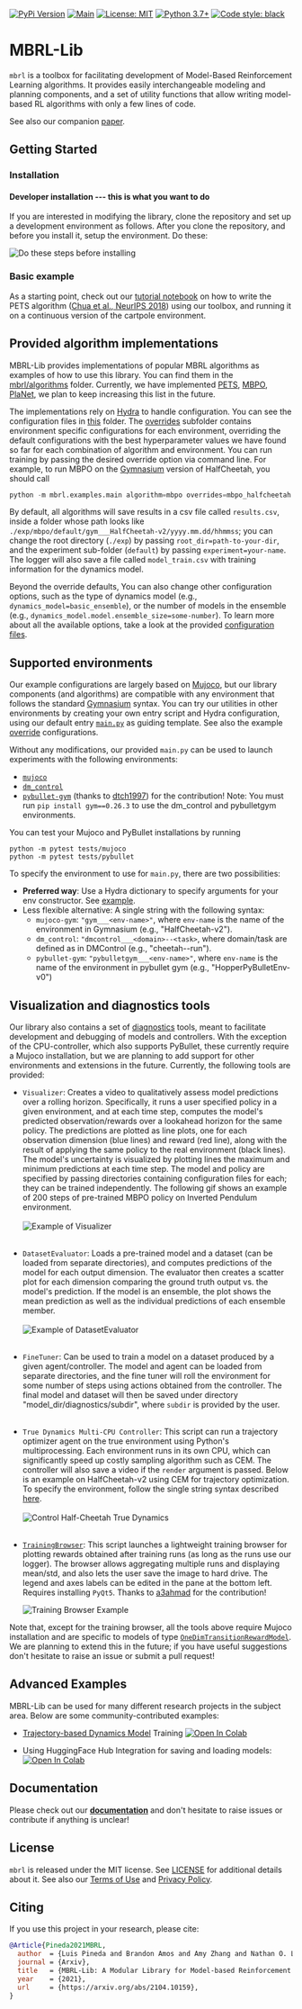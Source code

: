 [![PyPi Version](https://img.shields.io/pypi/v/mbrl)](https://pypi.org/project/mbrl/)
[![Main](https://github.com/facebookresearch/mbrl-lib/workflows/CI/badge.svg)](https://github.com/facebookresearch/mbrl-lib/actions?query=workflow%3ACI)
[![License: MIT](https://img.shields.io/badge/license-MIT-blue.svg)](https://github.com/facebookresearch/mbrl-lib/tree/main/LICENSE)
[![Python 3.7+](https://img.shields.io/badge/python-3.7+-blue.svg)](https://www.python.org/downloads/release/python-360/)
[![Code style: black](https://img.shields.io/badge/code%20style-black-000000.svg)](https://github.com/psf/black)
 

# MBRL-Lib

``mbrl`` is a toolbox for facilitating development of 
Model-Based Reinforcement Learning algorithms. It provides easily interchangeable 
modeling and planning components, and a set of utility functions that allow writing
model-based RL algorithms with only a few lines of code. 

See also our companion [paper](https://arxiv.org/abs/2104.10159). 

## Getting Started

### Installation

#### Developer installation --- this is what you want to do 


If you are interested in modifying the library, clone the repository and set up 
a development environment as follows. After you clone the repository, and before you install it, setup the environment. Do these: 

![Do these steps before installing](mbrl.png)


### Basic example
As a starting point, check out our [tutorial notebook](https://github.com/facebookresearch/mbrl-lib/tree/main/notebooks/pets_example.ipynb) 
on how to write the PETS algorithm 
([Chua et al., NeurIPS 2018](https://arxiv.org/pdf/1805.12114.pdf)) 
using our toolbox, and running it on a continuous version of the cartpole 
environment.

## Provided algorithm implementations
MBRL-Lib provides implementations of popular MBRL algorithms 
as examples of how to use this library. You can find them in the 
[mbrl/algorithms](https://github.com/facebookresearch/mbrl-lib/tree/main/mbrl/algorithms) folder. Currently, we have implemented
[PETS](https://github.com/facebookresearch/mbrl-lib/tree/main/mbrl/algorithms/pets.py),
[MBPO](https://github.com/facebookresearch/mbrl-lib/tree/main/mbrl/algorithms/mbpo.py),
[PlaNet](https://github.com/facebookresearch/mbrl-lib/tree/main/mbrl/algorithms/planet.py), 
we plan to keep increasing this list in the future.

The implementations rely on [Hydra](https://github.com/facebookresearch/hydra) 
to handle configuration. You can see the configuration files in 
[this](https://github.com/facebookresearch/mbrl-lib/tree/main/mbrl/examples/conf) 
folder. 
The [overrides](https://github.com/facebookresearch/mbrl-lib/tree/main/mbrl/examples/conf/overrides) 
subfolder contains
environment specific configurations for each environment, overriding the 
default configurations with the best hyperparameter values we have found so far 
for each combination of algorithm and environment. You can run training
by passing the desired override option via command line. 
For example, to run MBPO on the [Gymnasium](https://github.com/Farama-Foundation/Gymnasium/) version of HalfCheetah, you should call
```python
python -m mbrl.examples.main algorithm=mbpo overrides=mbpo_halfcheetah 
```
By default, all algorithms will save results in a csv file called `results.csv`,
inside a folder whose path looks like 
`./exp/mbpo/default/gym___HalfCheetah-v2/yyyy.mm.dd/hhmmss`; 
you can change the root directory (`./exp`) by passing 
`root_dir=path-to-your-dir`, and the experiment sub-folder (`default`) by
passing `experiment=your-name`. The logger will also save a file called 
`model_train.csv` with training information for the dynamics model.

Beyond the override defaults, You can also change other configuration options, 
such as the type of dynamics model 
(e.g., `dynamics_model=basic_ensemble`), or the number of models in the ensemble 
(e.g., `dynamics_model.model.ensemble_size=some-number`). To learn more about
all the available options, take a look at the provided 
[configuration files](https://github.com/facebookresearch/mbrl-lib/tree/main/mbrl/examples/conf). 

## Supported environments
Our example configurations are largely based on [Mujoco](https://mujoco.org/), but
our library components (and algorithms) are compatible with any environment that follows
the standard [Gymnasium](https://github.com/Farama-Foundation/Gymnasium/) syntax. You can try our utilities in other environments 
by creating your own entry script and Hydra configuration, using our default entry 
[`main.py`](https://github.com/facebookresearch/mbrl-lib/blob/main/mbrl/examples/main.py) as guiding template. 
See also the example [override](https://github.com/facebookresearch/mbrl-lib/tree/main/mbrl/examples/conf/overrides)
configurations. 

Without any modifications, our provided `main.py` can be used to launch experiments with the following environments:
  * [`mujoco`](https://github.com/deepmind/mujoco)
  * [`dm_control`](https://github.com/deepmind/dm_control)
  * [`pybullet-gym`](https://github.com/benelot/pybullet-gym) (thanks to [dtch1997](https://github.com/dtch1997)) for the contribution!
  Note: You must run `pip install gym==0.26.3` to use the dm_control and pybulletgym environments.

You can test your Mujoco and PyBullet installations by running

    python -m pytest tests/mujoco
    python -m pytest tests/pybullet

To specify the environment to use for `main.py`, there are two possibilities:

  * **Preferred way**: Use a Hydra dictionary to specify arguments for your env constructor. See [example](https://github.com/facebookresearch/mbrl-lib/blob/main/mbrl/examples/conf/overrides/planet_cartpole_balance.yaml#L4).
  * Less flexible alternative: A single string with the following syntax:
      - `mujoco-gym`: `"gym___<env-name>"`, where `env-name` is the name of the environment in Gymnasium (e.g., "HalfCheetah-v2").
      - `dm_control`: `"dmcontrol___<domain>--<task>`, where domain/task are defined as in DMControl (e.g., "cheetah--run").
      - `pybullet-gym`: `"pybulletgym___<env-name>"`, where `env-name` is the name of the environment in pybullet gym (e.g., "HopperPyBulletEnv-v0")

## Visualization and diagnostics tools
Our library also contains a set of 
[diagnostics](https://github.com/facebookresearch/mbrl-lib/tree/main/mbrl/diagnostics) tools, meant to facilitate 
development and debugging of models and controllers. With the exception of the CPU-controller, which also supports 
PyBullet, these currently require a Mujoco installation, but we are planning to add support for other environments 
and extensions in the future. Currently, the following tools are provided:

* ``Visualizer``: Creates a video to qualitatively
assess model predictions over a rolling horizon. Specifically, it runs a 
  user specified policy in a given environment, and at each time step, computes
  the model's predicted observation/rewards over a lookahead horizon for the 
  same policy. The predictions are plotted as line plots, one for each 
  observation dimension (blue lines) and reward (red line), along with the 
  result of applying the same policy to the real environment (black lines). 
  The model's uncertainty is visualized by plotting lines the maximum and 
  minimum predictions at each time step. The model and policy are specified 
  by passing directories containing configuration files for each; they can 
  be trained independently. The following gif shows an example of 200 steps 
  of pre-trained MBPO policy on Inverted Pendulum environment.
  \
  \
  ![Example of Visualizer](http://raw.githubusercontent.com/facebookresearch/mbrl-lib/main/docs/resources/inv_pendulum_mbpo_vis.gif)
  <br>
  <br>
* ``DatasetEvaluator``: Loads a pre-trained model and a dataset (can be loaded from separate directories), 
  and computes predictions of the model for each output dimension. The evaluator then
  creates a scatter plot for each dimension comparing the ground truth output 
  vs. the model's prediction. If the model is an ensemble, the plot shows the
  mean prediction as well as the individual predictions of each ensemble member.
  \
  \
  ![Example of DatasetEvaluator](http://raw.githubusercontent.com/facebookresearch/mbrl-lib/main/docs/resources/dataset_evaluator.png)
  <br>
  <br>
* ``FineTuner``: Can be used to train a model on a dataset produced by a given agent/controller. 
  The model and agent can be loaded from separate directories, and the fine tuner will roll the 
  environment for some number of steps using actions obtained from the 
  controller. The final model and dataset will then be saved under directory
  "model_dir/diagnostics/subdir", where `subdir` is provided by the user.\
  <br>
* ``True Dynamics Multi-CPU Controller``: This script can run
a trajectory optimizer agent on the true environment using Python's 
  multiprocessing. Each environment runs in its own CPU, which can significantly
  speed up costly sampling algorithm such as CEM. The controller will also save
  a video if the ``render`` argument is passed. Below is an example on 
  HalfCheetah-v2 using CEM for trajectory optimization. To specify the environment,
  follow the single string syntax described 
  [here](https://github.com/facebookresearch/mbrl-lib/blob/main/README.md#supported-environments).
  \
  \
  ![Control Half-Cheetah True Dynamics](http://raw.githubusercontent.com/facebookresearch/mbrl-lib/main/docs/resources/halfcheetah-break.gif)
  <br>
  <br>
* [``TrainingBrowser``](training_browser.py): This script launches a lightweight
training browser for plotting rewards obtained after training runs 
  (as long as the runs use our logger). 
  The browser allows aggregating multiple runs and displaying mean/std, 
  and also lets the user save the image to hard drive. The legend and axes labels
  can be edited in the pane at the bottom left. Requires installing `PyQt5`. 
  Thanks to [a3ahmad](https://github.com/a3ahmad) for the contribution!

  ![Training Browser Example](http://raw.githubusercontent.com/facebookresearch/mbrl-lib/main/docs/resources/training-browser-example.png)

Note that, except for the training browser, all the tools above require Mujoco 
installation and are specific to models of type 
[``OneDimTransitionRewardModel``](../models/one_dim_tr_model.py).
We are planning to extend this in the future; if you have useful suggestions
don't hesitate to raise an issue or submit a pull request!

## Advanced Examples
MBRL-Lib can be used for many different research projects in the subject area. 
Below are some community-contributed examples:
*  [Trajectory-based Dynamics Model](https://arxiv.org/abs/2012.09156) Training [![Open In Colab](https://colab.research.google.com/assets/colab-badge.svg)](https://colab.research.google.com/github/natolambert/mbrl-lib-dev/blob/main/notebooks/traj_based_model.ipynb) 

* Using HuggingFace Hub Integration for saving and loading models: [![Open In Colab](https://colab.research.google.com/assets/colab-badge.svg)](https://colab.research.google.com/drive/1Awp4sSGFgz8nARyfonBGsLrgRWrbqChx?usp=sharing#scrollTo=SX1JYR_bJNWf)

## Documentation 
Please check out our **[documentation](https://facebookresearch.github.io/mbrl-lib/)** 
and don't hesitate to raise issues or contribute if anything is unclear!

## License
`mbrl` is released under the MIT license. See [LICENSE](LICENSE) for 
additional details about it. See also our 
[Terms of Use](https://opensource.facebook.com/legal/terms) and 
[Privacy Policy](https://opensource.facebook.com/legal/privacy).

## Citing
If you use this project in your research, please cite:

```BibTeX
@Article{Pineda2021MBRL,
  author  = {Luis Pineda and Brandon Amos and Amy Zhang and Nathan O. Lambert and Roberto Calandra},
  journal = {Arxiv},
  title   = {MBRL-Lib: A Modular Library for Model-based Reinforcement Learning},
  year    = {2021},
  url     = {https://arxiv.org/abs/2104.10159},
}
```
